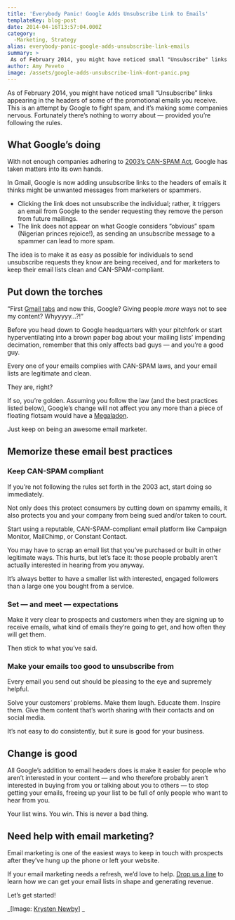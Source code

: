 ```yaml
---
title: 'Everybody Panic! Google Adds Unsubscribe Link to Emails'
templateKey: blog-post
date: 2014-04-16T13:57:04.000Z
category: 
  -Marketing, Strategy
alias: everybody-panic-google-adds-unsubscribe-link-emails
summary: > 
 As of February 2014, you might have noticed small "Unsubscribe" links appearing in the headers of some of the promotional emails you receive. This is an attempt by Google to fight spam, and it’s making some companies nervous. Fortunately there’s nothing to worry about — provided you’re following the rules.
author: Amy Peveto
image: /assets/google-adds-unsubscribe-link-dont-panic.png
---
```


As of February 2014, you might have noticed small “Unsubscribe” links appearing in the headers of some of the promotional emails you receive. This is an attempt by Google to fight spam, and it’s making some companies nervous. Fortunately there’s nothing to worry about — provided you’re following the rules.

What Google’s doing
-------------------

With not enough companies adhering to [2003’s CAN-SPAM Act](https://www.ftc.gov/tips-advice/business-center/guidance/can-spam-act-compliance-guide-business), Google has taken matters into its own hands.

In Gmail, Google is now adding unsubscribe links to the headers of emails it thinks might be unwanted messages from marketers or spammers.

*   Clicking the link does not unsubscribe the individual; rather, it triggers an email from Google to the sender requesting they remove the person from future mailings.
*   The link does not appear on what Google considers “obvious” spam (Nigerian princes rejoice!), as sending an unsubscribe message to a spammer can lead to more spam.

The idea is to make it as easy as possible for individuals to send unsubscribe requests they know are being received, and for marketers to keep their email lists clean and CAN-SPAM-compliant.

Put down the torches
--------------------

“First [Gmail tabs](http://www.infoworld.com/t/email-software/google-adds-tabs-gmail-auto-sorting-messages-219580) and now this, Google? Giving people _more_ ways not to see my content? Whyyyyy…?!”

Before you head down to Google headquarters with your pitchfork or start hyperventilating into a brown paper bag about your mailing lists’ impending decimation, remember that this only affects bad guys — and you’re a good guy.

Every one of your emails complies with CAN-SPAM laws, and your email lists are legitimate and clean.

They are, right?

If so, you’re golden. Assuming you follow the law (and the best practices listed below), Google’s change will not affect you any more than a piece of floating flotsam would have a [Megaladon](http://www.discovery.com/tv-shows/shark-week/).

Just keep on being an awesome email marketer.

Memorize these email best practices
-----------------------------------

### Keep CAN-SPAM compliant

If you’re not following the rules set forth in the 2003 act, start doing so immediately.

Not only does this protect consumers by cutting down on spammy emails, it also protects you and your company from being sued and/or taken to court.

Start using a reputable, CAN-SPAM-compliant email platform like Campaign Monitor, MailChimp, or Constant Contact.

You may have to scrap an email list that you’ve purchased or built in other legitimate ways. This hurts, but let’s face it: those people probably aren’t actually interested in hearing from you anyway.

It’s always better to have a smaller list with interested, engaged followers than a large one you bought from a service.

### Set — and meet — expectations

Make it very clear to prospects and customers when they are signing up to receive emails, what kind of emails they’re going to get, and how often they will get them.

Then stick to what you’ve said.

### Make your emails too good to unsubscribe from

Every email you send out should be pleasing to the eye and supremely helpful.

Solve your customers’ problems. Make them laugh. Educate them. Inspire them. Give them content that’s worth sharing with their contacts and on social media.

It’s not easy to do consistently, but it sure is good for your business.

Change is good
--------------

All Google’s addition to email headers does is make it easier for people who aren’t interested in your content — and who therefore probably aren’t interested in buying from you or talking about you to others — to stop getting your emails, freeing up your list to be full of only people who want to hear from you.

Your list wins. You win. This is never a bad thing.

Need help with email marketing?
-------------------------------

Email marketing is one of the easiest ways to keep in touch with prospects after they’ve hung up the phone or left your website.

If your email marketing needs a refresh, we’d love to help. [Drop us a line](/contact-us) to learn how we can get your email lists in shape and generating revenue.

Let’s get started!

_\[Image: [Krysten Newby](https://www.flickr.com/photos/krystenn/392132869/in/photolist-ADMrx-jiKhy-dnmvhJ-c7m48u-9fNfXA-azhrNU-4CbznL-6ZuzQG-7S2MN8-8xRg8S-9RxBaU-5YaHDd-keW6Ey-keUr2T-keUpQV-keUBaD-keUqhr-keW5jh-keUqDZ-fiFk1S-p7eDg-614t7D-4u6hhN-bKD8zc-345gWt-345hit-349SdA-eaG4xi-eaG4sc-eaG4Ac-FDy92-bk9eP-cDFWJ3-dxR61Q-6NndUH-5xo7Rn-6WRxDW-4vNMkU-cKyiCC-cKyiLb-aYS7p-kLFX1-a2yZmX-aaA7rB-a2z1Bc-a2yZSK-a2yXSg-4EPrNk-e7y2Mk-e7DGcE)\] _